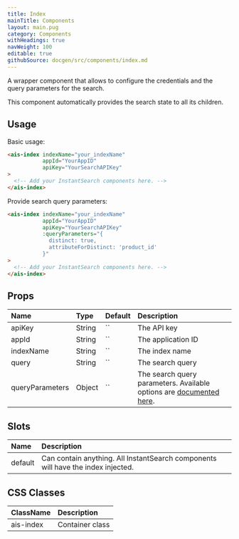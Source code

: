 ```yaml
---
title: Index
mainTitle: Components
layout: main.pug
category: Components
withHeadings: true
navWeight: 100
editable: true
githubSource: docgen/src/components/index.md
---
```


A wrapper component that allows to configure the credentials and the query parameters for the search.

This component automatically provides the search state to all its children.

## Usage

Basic usage:

```html
<ais-index indexName="your_indexName"
           appId="YourAppID"
           apiKey="YourSearchAPIKey"
>
  <!-- Add your InstantSearch components here. -->
</ais-index>
```

Provide search query parameters:

```html
<ais-index indexName="your_indexName"
           appId="YourAppID"
           apiKey="YourSearchAPIKey"
           :queryParameters="{
             distinct: true,
             attributeForDistinct: 'product_id'
           }"
>
  <!-- Add your InstantSearch components here. -->
</ais-index>
```


## Props

| Name            | Type   | Default | Description                                                                                                                                        |
|:----------------|:-------|:--------|:---------------------------------------------------------------------------------------------------------------------------------------------------|
| apiKey          | String | ``      | The API key                                                                                                                                        |
| appId           | String | ``      | The application ID                                                                                                                                 |
| indexName       | String | ``      | The index name                                                                                                                                     |
| query           | String | ``      | The search query                                                                                                                                   |
| queryParameters | Object | ``      | The search query parameters. Available options are [documented here](https://www.algolia.com/doc/api-client/javascript/search/#search-parameters). |

## Slots

| Name    | Description                                                                      |
|:--------|:---------------------------------------------------------------------------------|
| default | Can contain anything. All InstantSearch components will have the index injected. |

## CSS Classes

| ClassName | Description     |
|:----------|:----------------|
| ais-index | Container class |
